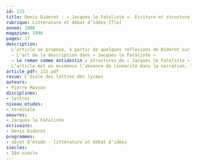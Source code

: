 ```yaml
---
id: 133
title: Denis Diderot : « Jacques le Fataliste ». Écriture et structure. Étude intégrale 
rubrique: Littérature et débat d’idées [Tle]
annee: 1990
magazine: 1990
pages: 17
description: 
  L’article se propose, à partir de quelques réflexions de Diderot sur la peinture, d’étudier comment son œil sélectionne certains éléments de la réalité et les installe dans un espace, celui de l’écriture, où ils prennent un sens les uns par rapport aux autres…
  – L’art de la description dans « Jacques le Fataliste »
  – Le roman comme antidestin : structures de « Jacques le Fataliste »
  L’article met en évidence l’absence de linéarité dans la narration, la « circularité » du récit (une aventure qui n’aboutit pas). L’épisode final, parce qu’il propose trois issues possibles aux amours de Jacques, illustre bien ce fonctionnement.
article_pdf: 133.pdf
revue: L’école des lettres des lycées
auteurs:
- Pierre Masson
disciplines:
- lettres
niveau_etudes:
- terminale
oeuvres:
- Jacques le Fataliste
ecrivains:
- Denis Diderot
programmes:
- objet d’étude - littérature et débat d’idées
siecles:
- 18e siècle
---
```


